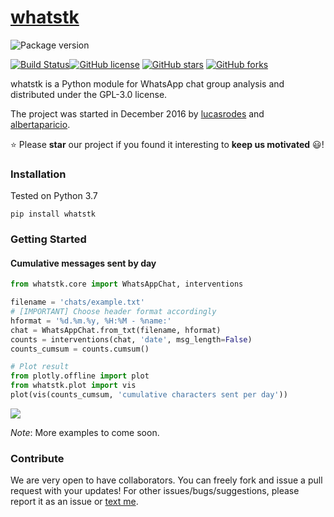 # [whatstk](http://lucasrodes.github.io/whatstk)

![Package version](https://img.shields.io/badge/whatstk-v0.1.9-brightgreen.svg?style=for-the-badge)

[![Build Status](https://travis-ci.com/lucasrodes/whatstk.svg?branch=develop)](https://travis-ci.com/lucasrodes/whatstk)[![GitHub license](https://img.shields.io/github/license/lucasrodes/whatstk.svg)](https://github.com/baldassarreFe/lucasrodes/blob/master/LICENSE)
[![GitHub stars](https://img.shields.io/github/stars/lucasrodes/whatstk.svg)](https://github.com/lucasrodes/whatstk/stargazers)
[![GitHub forks](https://img.shields.io/github/forks/lucasrodes/whatstk.svg)](https://github.com/lucasrodes/whatstk/network)

whatstk is a Python module for WhatsApp chat group analysis and distributed under the GPL-3.0 license.

The project was started in December 2016 by [lucasrodes](https://github.com/lucasrodes) and [albertaparicio](https://github.com/albertaparicio).

:star: Please **star** our project if you found it interesting to **keep us motivated** :smiley:!

### Installation

Tested on Python 3.7

```
pip install whatstk
```

### Getting Started

#### Cumulative messages sent by day

```python
from whatstk.core import WhatsAppChat, interventions

filename = 'chats/example.txt'
# [IMPORTANT] Choose header format accordingly
hformat = '%d.%m.%y, %H:%M - %name:'
chat = WhatsAppChat.from_txt(filename, hformat)
counts = interventions(chat, 'date', msg_length=False)
counts_cumsum = counts.cumsum()

# Plot result
from plotly.offline import plot
from whatstk.plot import vis
plot(vis(counts_cumsum, 'cumulative characters sent per day'))
```
![](assets/example1.png)

*Note*: More examples to come soon.

### Contribute
We are very open to have collaborators. You can freely fork and issue a pull request with your updates!
For other issues/bugs/suggestions, please report it as an issue or [text me](mailto:lucasrg@kth.se).